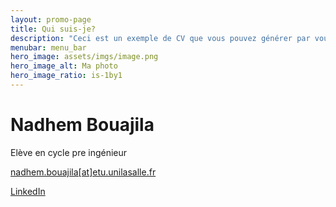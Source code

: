```yaml
---
layout: promo-page
title: Qui suis-je?
description: "Ceci est un exemple de CV que vous pouvez générer par vous-même"
menubar: menu_bar
hero_image: assets/imgs/image.png
hero_image_alt: Ma photo
hero_image_ratio: is-1by1
---
```


# Nadhem Bouajila
Elève en cycle pre ingénieur




[nadhem.bouajila[at]etu.unilasalle.fr](mailto:nadhem.bouajila@etu.unilasalle.fr)

[LinkedIn](https://www.linkedin.com/in/nadhem-bouajila-864619356/)



